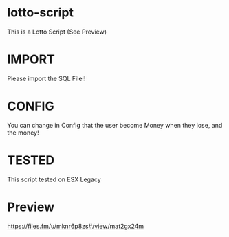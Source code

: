 # lotto-script
This is a Lotto Script (See Preview)

# IMPORT

Please import the SQL File!!

# CONFIG

You can change in Config that the user become Money when they lose, and the money!

# TESTED

This script tested on ESX Legacy

# Preview

https://files.fm/u/mknr6p8zs#/view/mat2gx24m
